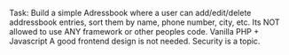 Task: Build a simple Adressbook where a user can add/edit/delete addressbook entries, sort them by name, phone number, city, etc. Its NOT allowed to use ANY framework or other peoples code. Vanilla PHP + Javascript A good frontend design is not needed. Security is a topic.

